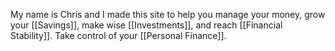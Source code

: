 My name is Chris and I made this site to help you manage your money, grow your [[Savings]], make wise [[Investments]], and reach [[Financial Stability]]. Take control of your [[Personal Finance]].
